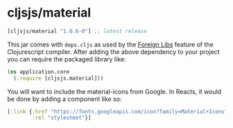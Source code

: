 # cljsjs/material

[](dependency)
```clojure
[cljsjs/material "1.0.6-0"] ;; latest release
```
[](/dependency)

This jar comes with `deps.cljs` as used by the [Foreign Libs][flibs] feature
of the Clojurescript compiler. After adding the above dependency to your project
you can require the packaged library like:

```clojure
(ns application.core
  (:require [cljsjs.material]))
```

You will want to include the material-icons from Google.  In Reacts, it would be done
by adding a component like so:

```clojure
[:link {:href "https://fonts.googleapis.com/icon?family=Material+Icons"
        :rel "stylesheet"}]
```

[flibs]: https://github.com/clojure/clojurescript/wiki/Packaging-Foreign-Dependencies
